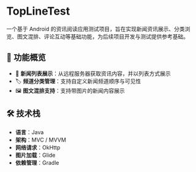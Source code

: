 # TopLineTest

一个基于 Android 的资讯阅读应用测试项目，旨在实现新闻资讯展示、分类浏览、图文混排、评论互动等基础功能，为后续项目开发与测试提供参考基础。

## 🚀 功能概览

- 📰 **新闻列表展示**：从远程服务器获取资讯内容，并以列表方式展示
- 🏷️ **频道分类管理**：支持自定义新闻频道顺序与可见性
- 🖼️ **图文混排支持**：支持带图片的新闻内容展示

## 🛠️ 技术栈

- **语言**：Java
- **架构**：MVC / MVVM
- **网络请求**：OkHttp
- **图片加载**：Glide 
- **依赖管理**：Gradle
